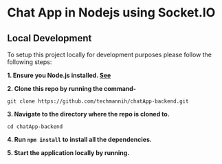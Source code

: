 # Chat App in Nodejs using Socket.IO

## Local Development

To setup this project locally for development purposes please follow the following steps:

**1. Ensure you Node.js installed. [See](https://nodejs.org/en/download/)**

**2. Clone this repo by running the command-**
    
    git clone https://github.com/techmannih/chatApp-backend.git


**3. Navigate to the directory where the repo is cloned to.** 

    cd chatApp-backend

**4. Run `npm install` to install all the dependencies.**

**5. Start the application locally by running.**


